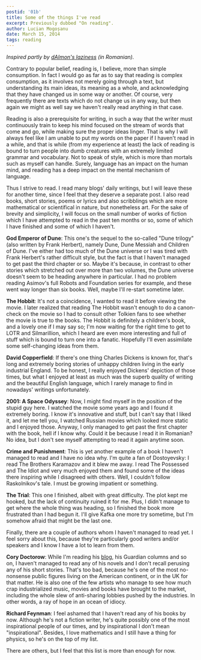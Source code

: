```yaml
---
postid: '01b'
title: Some of the things I've read
excerpt: Previously dubbed "On reading".
author: Lucian Mogoșanu
date: March 15, 2014
tags: reading
---
```


*Inspired partly by [dAImon's laziness][1] (in Romanian).*

Contrary to popular belief, reading is, I believe, more than simple
consumption. In fact I would go as far as to say that reading is complex
consumption, as it involves not merely going through a text, but understanding
its main ideas, its meaning as a whole, and acknowledging that they have
changed us in some way or another. Of course, very frequently there are texts
which do not change us in any way, but then again we might as well say we
haven't really read anything in that case.

Reading is also a prerequisite for writing, in such a way that the writer must
continuously train to keep his mind focused on the stream of words that come
and go, while making sure the proper ideas linger. That is why I will always
feel like I am unable to put my words on the paper if I haven't read in a
while, and that is while (from my experience at least) the lack of reading is
bound to turn people into dumb creatures with an extremely limited grammar and
vocabulary. Not to speak of style, which is more than mortals such as myself
can handle. Surely, language has an impact on the human mind, and reading has a
deep impact on the mental mechanism of language.

Thus I strive to read. I read many blogs' daily writings, but I will leave
these for another time, since I feel that they deserve a separate post. I also
read books, short stories, poems or lyrics and also scribblings which are more
mathematical or scientifical in nature, but nonetheless art. For the sake of
brevity and simplicity, I will focus on the small number of works of fiction
which I have attempted to read in the past ten months or so, some of which I
have finished and some of which I haven't.

**God Emperor of Dune**: This one's the sequel to the so-called "Dune trilogy"
(also written by Frank Herbert), namely Dune, Dune Messiah and Children of
Dune. I've either had too much of the Dune universe or I was tired with Frank
Herbert's rather difficult style, but the fact is that I haven't managed to get
past the third chapter or so. Maybe it's because, in contrast to other stories
which stretched out over more than two volumes, the Dune universe doesn't seem
to be heading anywhere in particular. I had no problem reading Asimov's full
Robots and Foundation series for example, and these went way longer than six
books. Well, maybe I'll re-start sometime later.

**The Hobbit**: It's not a coincidence, I wanted to read it before viewing the
movie. I later realized that reading The Hobbit wasn't enough to do a
canon-check on the movie so I had to consult other Tolkien fans to see whether
the movie is true to the books. The Hobbit is definitely a children's book, and
a lovely one if I may say so; I'm now waiting for the right time to get to LOTR
and Silmarillion, which I heard are even more interesting and full of stuff
which is bound to turn one into a fanatic. Hopefully I'll even assimilate some
self-changing ideas from them.

**David Copperfield**: If there's one thing Charles Dickens is known for,
that's long and extremely boring stories of unhappy children living in the
early industrial England. To be honest, I really enjoyed Dickens' depiction of
those times, but what I enjoyed at least as much was the superb quality of
writing and the beautiful English language, which I rarely manage to find in
nowadays' writings unfortunately.

**2001: A Space Odyssey**: Now, I might find myself in the position of the
stupid guy here. I watched the movie some years ago and I found it extremely
boring. I know it's innovative and stuff, but I can't say that I liked it, and
let me tell you, I watched Russian movies which looked more static and I
enjoyed those. Anyway, I only managed to get past the first chapter with the
book, hell if I know why. Could it be because I read it in Romanian? No idea,
but I don't see myself attempting to read it again anytime soon.

**Crime and Punishment**: This is yet another example of a book I haven't
managed to read and I have no idea why. I'm quite a fan of Dostoyevsky: I read
The Brothers Karamazov and it blew me away. I read The Possessed and The Idiot
and very much enjoyed them and found some of the ideas there inspiring while I
disagreed with others. Well, I couldn't follow Raskolnikov's tale. I must be
growing impatient or something.

**The Trial**: This one I finished, albeit with great difficulty. The plot kept
me hooked, but the lack of continuity ruined it for me. Plus, I didn't manage
to get where the whole thing was heading, so I finished the book more
frustrated than I had begun it. I'll give Kafka one more try sometime, but I'm
somehow afraid that might be the last one.

Finally, there are a couple of authors whom I haven't managed to read yet. I
feel sorry about this, because they're particularly good writers and/or
speakers and I know I have a lot to learn from them.

**Cory Doctorow**: While I'm reading his [blog][2], his Guardian columns and so
on, I haven't managed to read any of his novels and I don't recall perusing any
of his short stories. That's too bad, because he's one of the most no-nonsense
public figures living on the American continent, or in the UK for that matter.
He is also one of the few artists who manage to see how much crap
industrialized music, movies and books have brought to the market, including
the whole slew of anti-sharing lobbies pushed by the industries. In other
words, a ray of hope in an ocean of idiocy.

**Richard Feynman**: I feel ashamed that I haven't read any of his books by
now. Although he's not a fiction writer, he's quite possibly one of the most
inspirational people of our times, and by inspirational I don't mean
"inspirational". Besides, I love mathematics and I still have a thing for
physics, so he's on the top of my list.

There are others, but I feel that this list is more than enough for now.

[1]: http://daimon.me/blog/2014/01/14/in-care-arat-c-am-fost-un-lenes/
[2]: http://craphound.com/
